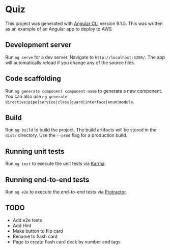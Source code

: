 # Quiz

This project was generated with [Angular CLI](https://github.com/angular/angular-cli) version 9.1.5.
This was written as an example of an Angular app to deploy to AWS

## Development server

Run `ng serve` for a dev server. Navigate to `http://localhost:4200/`. The app will automatically reload if you change any of the source files.

## Code scaffolding

Run `ng generate component component-name` to generate a new component. You can also use `ng generate directive|pipe|service|class|guard|interface|enum|module`.

## Build

Run `ng build` to build the project. The build artifacts will be stored in the `dist/` directory. Use the `--prod` flag for a production build.

## Running unit tests

Run `ng test` to execute the unit tests via [Karma](https://karma-runner.github.io).

## Running end-to-end tests

Run `ng e2e` to execute the end-to-end tests via [Protractor](http://www.protractortest.org/).


## TODO
- Add e2e tests
- Add Hint
- Make button to flip card
- Rename to flash card
- Page to create flash card deck by number and tags
  




